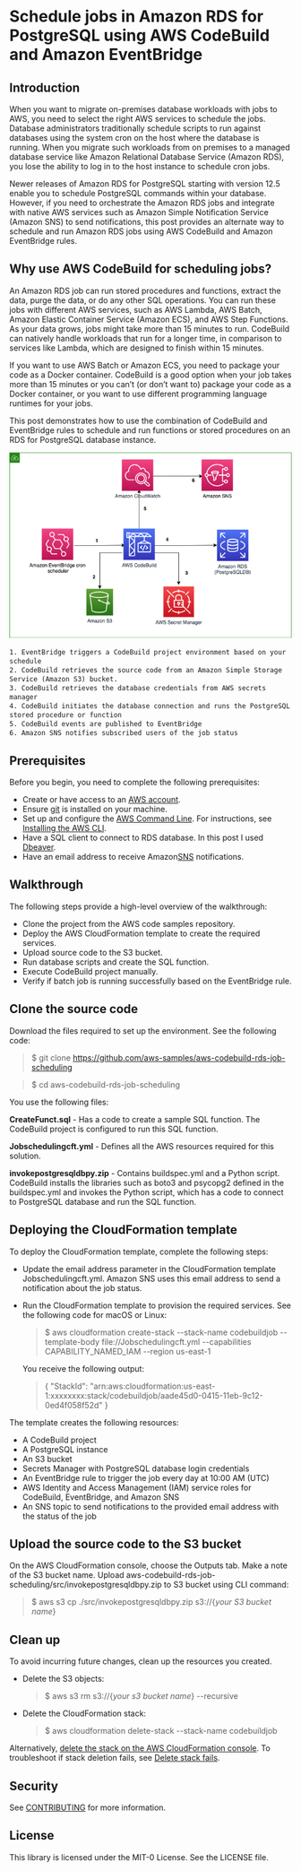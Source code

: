 
# Schedule jobs in Amazon RDS for PostgreSQL using AWS CodeBuild and Amazon EventBridge

## Introduction
When you want to migrate on-premises database workloads with jobs to AWS, you need to select the right AWS services to schedule the jobs. Database administrators traditionally schedule scripts to run against databases using the system cron on the host where the database is running. When you migrate such workloads from on premises to a managed database service like Amazon Relational Database Service (Amazon RDS), you lose the ability to log in to the host instance to schedule cron jobs. 

Newer releases of Amazon RDS for PostgreSQL starting with version 12.5 enable you to schedule PostgreSQL commands within your database. However, if you need to orchestrate the Amazon RDS jobs and integrate with native AWS services such as Amazon Simple Notification Service (Amazon SNS) to send notifications, this post provides an alternate way to schedule and run Amazon RDS jobs using AWS CodeBuild and Amazon EventBridge rules.


## Why use AWS CodeBuild for scheduling jobs?
An Amazon RDS job can run stored procedures and functions, extract the data, purge the data, or do any other SQL operations. You can run these jobs with different AWS services, such as AWS Lambda, AWS Batch, Amazon Elastic Container Service (Amazon ECS), and AWS Step Functions. As your data grows, jobs might take more than 15 minutes to run. CodeBuild can natively handle workloads that run for a longer time, in comparison to services like Lambda, which are designed to finish within 15 minutes.

If you want to use AWS Batch or Amazon ECS, you need to package your code as a Docker container. CodeBuild is a good option when your job takes more than 15 minutes or you can’t (or don’t want to) package your code as a Docker container, or you want to use different programming language runtimes for your jobs.

This post demonstrates how to use the combination of CodeBuild and EventBridge rules to schedule and run functions or stored procedures on an RDS for PostgreSQL database instance. 


![Alt Text](Architecture-scheduling%20Amazon%20RDS%20jobs%20with%20AWS%20CodeBuild%20and%20Amazon%20EventBridge%20rules.png?raw=true  "Title")

    1. EventBridge triggers a CodeBuild project environment based on your schedule 
    2. CodeBuild retrieves the source code from an Amazon Simple Storage Service (Amazon S3) bucket.
    3. CodeBuild retrieves the database credentials from AWS secrets manager
    4. CodeBuild initiates the database connection and runs the PostgreSQL stored procedure or function 
    5. CodeBuild events are published to EventBridge
    6. Amazon SNS notifies subscribed users of the job status



## Prerequisites
Before you begin, you need to complete the following prerequisites:
    
   * Create or have access to an [AWS account](https://signin.aws.amazon.com/signin?redirect_uri=https%3A%2F%2Fportal.aws.amazon.com%2Fbilling%2Fsignup%2Fresume&client_id=signup).
   * Ensure [git](https://git-scm.com/downloads) is installed on your machine.
   * Set up and configure the [AWS Command Line](http://aws.amazon.com/cli). For instructions, see [Installing the AWS CLI](https://docs.aws.amazon.com/cli/latest/userguide/cli-chap-install.html).
   * Have a SQL client to connect to RDS database. In this post I used [Dbeaver](https://dbeaver.io/ ). 
   * Have an email address to receive Amazon[SNS](https://aws.amazon.com/sns) notifications.



## Walkthrough
  The following steps provide a high-level overview of the walkthrough:  

  * Clone the project from the AWS code samples repository.
  * Deploy the AWS CloudFormation template to create the required services.
  * Upload source code to the S3 bucket. 
  * Run database scripts and create the SQL function.
  * Execute CodeBuild project manually.
  * Verify if batch job is running successfully based on the EventBridge rule.



## Clone the source code
Download the files required to set up the environment. See the following code:

   > $ git clone https://github.com/aws-samples/aws-codebuild-rds-job-scheduling

   > $ cd aws-codebuild-rds-job-scheduling
   
You use the following files:

 **CreateFunct.sql** - Has a code to create a sample SQL function. The CodeBuild project is configured to run this SQL function.

 **Jobschedulingcft.yml** - Defines all the AWS resources required for this solution.

 **invokepostgresqldbpy.zip** - Contains buildspec.yml and a Python script. CodeBuild installs the libraries such as boto3 and psycopg2 defined in the buildspec.yml and invokes the Python script, which has a code to connect to PostgreSQL database and run the SQL function.


## Deploying the CloudFormation template

To deploy the CloudFormation template, complete the following steps:

   * Update the email address parameter in the CloudFormation template Jobschedulingcft.yml. Amazon SNS uses this email address to send a notification about the job status.

   * Run the CloudFormation template to provision the required services. See the following code for macOS or Linux:
        > $ aws cloudformation create-stack --stack-name codebuildjob --template-body file://Jobschedulingcft.yml --capabilities CAPABILITY_NAMED_IAM --region us-east-1

        You receive the following output:
        > {
        "StackId": "arn:aws:cloudformation:us-east-1:xxxxxxxx:stack/codebuildjob/aade45d0-0415-11eb-9c12-0ed4f058f52d"
         }

The template creates the following resources:

   * A CodeBuild project
   * A PostgreSQL instance
   * An S3 bucket
   * Secrets Manager with PostgreSQL database login credentials
   * An EventBridge rule to trigger the job every day at 10:00 AM (UTC)
   * AWS Identity and Access Management (IAM) service roles for CodeBuild, EventBridge, and Amazon SNS
   * An SNS topic to send notifications to the provided email address with the status of the job

## Upload the source code to the S3 bucket
On the AWS CloudFormation console, choose the Outputs tab. Make a note of the S3 bucket name.
Upload aws-codebuild-rds-job-scheduling/src/invokepostgresqldbpy.zip to S3 bucket using CLI command:
 > $ aws s3 cp ./src/invokepostgresqldbpy.zip s3://{*your S3 bucket name*}



## Clean up

To avoid incurring future changes, clean up the resources you created.
   * Delete the S3 objects: 
     > $ aws s3 rm s3://{*your s3 bucket name*} --recursive
   * Delete the CloudFormation stack: 
     > $ aws cloudformation delete-stack --stack-name codebuildjob

Alternatively, [delete the stack on the AWS CloudFormation console](https://docs.aws.amazon.com/AWSCloudFormation/latest/UserGuide/cfn-console-delete-stack.html). To troubleshoot if stack deletion fails, see [Delete stack fails](https://docs.aws.amazon.com/AWSCloudFormation/latest/UserGuide/troubleshooting.html#troubleshooting-errors-delete-stack-fails).



## Security

See [CONTRIBUTING](CONTRIBUTING.md#security-issue-notifications) for more information.


## License

This library is licensed under the MIT-0 License. See the LICENSE file.
